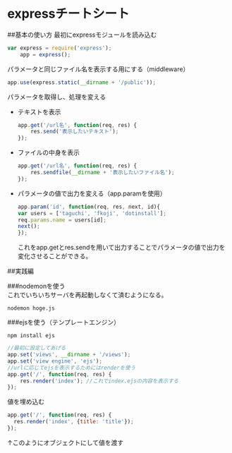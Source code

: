 # expressチートシート



##基本の使い方
最初にexpressモジュールを読み込む

```javascript
var express = require('express');
	app = express();
```

パラメータと同じファイル名を表示する用にする（middleware）

```javascript
app.use(express.static(__dirname + '/public'));
```

パラメータを取得し、処理を変える

- テキストを表示
    
    ```javascript
    app.get('/url名', function(req, res) {
    	res.send('表示したいテキスト');
    });
    ```
    
- ファイルの中身を表示

    ```javascript
    app.get('/url名', function(req, res) {
    	res.sendfile(__dirname + '表示したいファイル名');
    });
    ```

- パラメータの値で出力を変える（app.paramを使用）

    ```javascript
    app.param('id', function(req, res, next, id){
  	var users = ['taguchi', 'fkoji', 'dotinstall'];
  	req.params.name = users[id];
  	next();
	});
	```

    これをapp.getとres.sendを用いて出力することでパラメータの値で出力を変化させることができる。
    
##実践編  
        
###nodemonを使う  
これでいちいちサーバを再起動しなくて済むようになる。

```
nodemon hoge.js
```


###ejsを使う（テンプレートエンジン）

```
npm install ejs
```

```javascript
//最初に設定してあげる
app.set('views', __dirname + '/views');
app.set('view engine', 'ejs');
//urlに応じてejsを表示するためにはrenderを使う
app.get('/', function(req, res) {
	res.render('index'); //これでindex.ejsの内容を表示する
});
```
値を埋め込む

```javascript
app.get('/', function(req, res) {
  res.render('index', {title: 'title'});
});
```
↑このようにオブジェクトにして値を渡す


